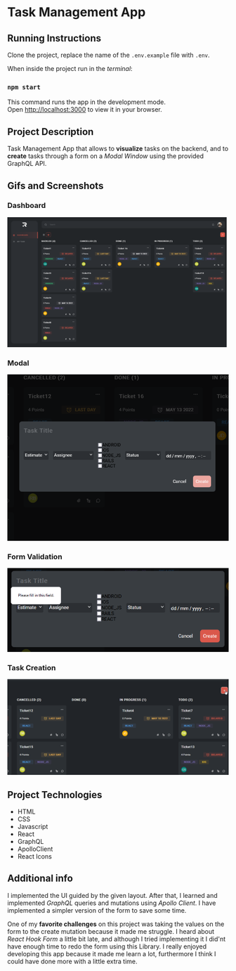 # Task Management App

## Running Instructions
Clone the project, replace the name of the `.env.example` file with `.env`.

When inside the project run in the *terminal*:
### `npm start`

This command runs the app in the development mode.\
Open [http://localhost:3000](http://localhost:3000) to view it in your browser.

## Project Description
Task Management App that allows to **visualize** tasks on the backend, and to **create** tasks through a form on a *Modal Window* using the provided GraphQL API.

## Gifs and Screenshots

### Dashboard
![Dashboard](https://github.com/VeraVeraniego/task-management-app/blob/main/src/images/dashboard.png?raw=true)

### Modal
![Modal](https://github.com/VeraVeraniego/task-management-app/blob/main/src/images/modal.png?raw=true)

### Form Validation
![Form Validation](https://github.com/VeraVeraniego/task-management-app/blob/main/src/images/form-validation.png?raw=true)

### Task Creation
![Task Creation](https://github.com/VeraVeraniego/task-management-app/blob/main/src/images/create-task.gif?raw=true)

## Project Technologies
- HTML
- CSS
- Javascript
- React
- GraphQL
- ApolloClient
- React Icons

## Additional info
I implemented the UI guided by the given layout. After that, I learned and implemented *GraphQL* queries and mutations using *Apollo Client*. I have implemented a simpler version of the form to save some time.

One of my **favorite challenges** on this project was taking the values on the form to the create mutation because it made me struggle. I heard about *React Hook Form* a little bit late, and although I tried implementing it I did'nt have enough time to redo the form using this Library. I really enjoyed developing this app because it made me learn a lot, furthermore I think I could have done more with a little extra time.